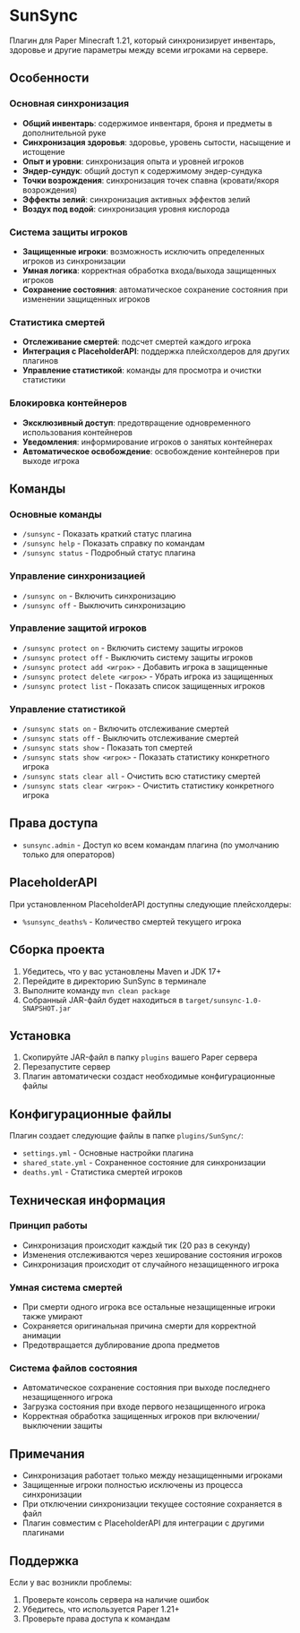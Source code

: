 # SunSync

Плагин для Paper Minecraft 1.21, который синхронизирует инвентарь, здоровье и другие параметры между всеми игроками на сервере.

## Особенности

### Основная синхронизация
- **Общий инвентарь**: содержимое инвентаря, броня и предметы в дополнительной руке
- **Синхронизация здоровья**: здоровье, уровень сытости, насыщение и истощение
- **Опыт и уровни**: синхронизация опыта и уровней игроков
- **Эндер-сундук**: общий доступ к содержимому эндер-сундука
- **Точки возрождения**: синхронизация точек спавна (кровати/якоря возрождения)
- **Эффекты зелий**: синхронизация активных эффектов зелий
- **Воздух под водой**: синхронизация уровня кислорода

### Система защиты игроков
- **Защищенные игроки**: возможность исключить определенных игроков из синхронизации
- **Умная логика**: корректная обработка входа/выхода защищенных игроков
- **Сохранение состояния**: автоматическое сохранение состояния при изменении защищенных игроков

### Статистика смертей
- **Отслеживание смертей**: подсчет смертей каждого игрока
- **Интеграция с PlaceholderAPI**: поддержка плейсхолдеров для других плагинов
- **Управление статистикой**: команды для просмотра и очистки статистики

### Блокировка контейнеров
- **Эксклюзивный доступ**: предотвращение одновременного использования контейнеров
- **Уведомления**: информирование игроков о занятых контейнерах
- **Автоматическое освобождение**: освобождение контейнеров при выходе игрока

## Команды

### Основные команды
- `/sunsync` - Показать краткий статус плагина
- `/sunsync help` - Показать справку по командам
- `/sunsync status` - Подробный статус плагина

### Управление синхронизацией
- `/sunsync on` - Включить синхронизацию
- `/sunsync off` - Выключить синхронизацию

### Управление защитой игроков
- `/sunsync protect on` - Включить систему защиты игроков
- `/sunsync protect off` - Выключить систему защиты игроков
- `/sunsync protect add <игрок>` - Добавить игрока в защищенные
- `/sunsync protect delete <игрок>` - Убрать игрока из защищенных
- `/sunsync protect list` - Показать список защищенных игроков

### Управление статистикой
- `/sunsync stats on` - Включить отслеживание смертей
- `/sunsync stats off` - Выключить отслеживание смертей
- `/sunsync stats show` - Показать топ смертей
- `/sunsync stats show <игрок>` - Показать статистику конкретного игрока
- `/sunsync stats clear all` - Очистить всю статистику смертей
- `/sunsync stats clear <игрок>` - Очистить статистику конкретного игрока

## Права доступа

- `sunsync.admin` - Доступ ко всем командам плагина (по умолчанию только для операторов)

## PlaceholderAPI

При установленном PlaceholderAPI доступны следующие плейсхолдеры:
- `%sunsync_deaths%` - Количество смертей текущего игрока

## Сборка проекта

1. Убедитесь, что у вас установлены Maven и JDK 17+
2. Перейдите в директорию SunSync в терминале
3. Выполните команду `mvn clean package`
4. Собранный JAR-файл будет находиться в `target/sunsync-1.0-SNAPSHOT.jar`

## Установка

1. Скопируйте JAR-файл в папку `plugins` вашего Paper сервера
2. Перезапустите сервер
3. Плагин автоматически создаст необходимые конфигурационные файлы

## Конфигурационные файлы

Плагин создает следующие файлы в папке `plugins/SunSync/`:

- `settings.yml` - Основные настройки плагина
- `shared_state.yml` - Сохраненное состояние для синхронизации
- `deaths.yml` - Статистика смертей игроков

## Техническая информация

### Принцип работы
- Синхронизация происходит каждый тик (20 раз в секунду)
- Изменения отслеживаются через хеширование состояния игроков
- Синхронизация происходит от случайного незащищенного игрока

### Умная система смертей
- При смерти одного игрока все остальные незащищенные игроки также умирают
- Сохраняется оригинальная причина смерти для корректной анимации
- Предотвращается дублирование дропа предметов

### Система файлов состояния
- Автоматическое сохранение состояния при выходе последнего незащищенного игрока
- Загрузка состояния при входе первого незащищенного игрока
- Корректная обработка защищенных игроков при включении/выключении защиты

## Примечания

- Синхронизация работает только между незащищенными игроками
- Защищенные игроки полностью исключены из процесса синхронизации
- При отключении синхронизации текущее состояние сохраняется в файл
- Плагин совместим с PlaceholderAPI для интеграции с другими плагинами

## Поддержка

Если у вас возникли проблемы:
1. Проверьте консоль сервера на наличие ошибок
2. Убедитесь, что используется Paper 1.21+
3. Проверьте права доступа к командам 